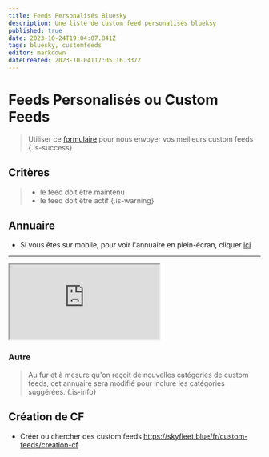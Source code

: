 ```yaml
---
title: Feeds Personalisés Bluesky
description: Une liste de custom feed personalisés blueksy
published: true
date: 2023-10-24T19:04:07.841Z
tags: bluesky, customfeeds
editor: markdown
dateCreated: 2023-10-04T17:05:16.337Z
---
```


# Feeds Personalisés ou Custom Feeds

> Utiliser ce [formulaire](https://base.skyfleet.blue/form/0Bmzxqsv19BNgzWuo9Ikh_zhxODTX5E8BnVKStpO2nk) pour nous envoyer vos meilleurs custom feeds
{.is-success}


## Critères

> - le feed doit être maintenu
> - le feed doit être actif
{.is-warning}

## Annuaire

- Si vous êtes sur mobile, pour voir l'annuaire en plein-écran, cliquer [ici](https://base.skyfleet.blue/public/grid/4W_lCTnwaL0S7wFwZ6zW3Yhf0byVeFD_3A8wh0Csf8g)

---

<div class="iframe">
  <iframe class="responsive-iframe" src="https://base.skyfleet.blue/public/grid/4W_lCTnwaL0S7wFwZ6zW3Yhf0byVeFD_3A8wh0Csf8g"></iframe>
</div>

### Autre
> Au fur et à mesure qu'on reçoit de nouvelles catégories de custom feeds, cet annuaire sera modifié pour inclure les catégories suggérées. 
{.is-info}


## Création de CF

- Créer ou chercher des custom feeds https://skyfleet.blue/fr/custom-feeds/creation-cf